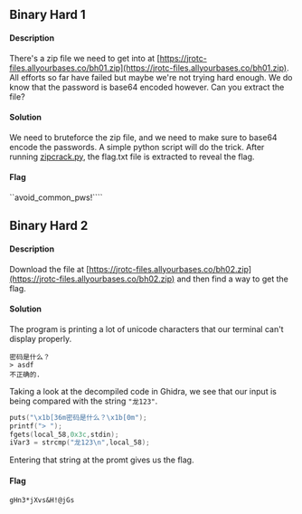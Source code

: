 ## Binary Hard 1
#### Description
There's a zip file we need to get into at [https://jrotc-files.allyourbases.co/bh01.zip](https://jrotc-files.allyourbases.co/bh01.zip). All efforts so far have failed but maybe we're not trying hard enough. We do know that the password is base64 encoded however. Can you extract the file?
#### Solution
We need to bruteforce the zip file, and we need to make sure to base64 encode the passwords. A simple python script will do the trick. After running [zipcrack.py](https://github.com/Samwise74/Writeups/blob/master/misc-JROTCctf-2020/binary/hard/zipcrack.py), the flag.txt file is extracted to reveal the flag.
#### Flag
``avoid_common_pws!````
## Binary Hard 2
#### Description
Download the file at [https://jrotc-files.allyourbases.co/bh02.zip](https://jrotc-files.allyourbases.co/bh02.zip) and then find a way to get the flag.
#### Solution
The program is printing a lot of unicode characters that our terminal can't display properly.
```
密码是什么？
> asdf
不正确的.
```
Taking a look at the decompiled code in Ghidra, we see that our input is being compared with the string `"龙123"`.
```c
puts("\x1b[36m密码是什么？\x1b[0m");
printf("> ");
fgets(local_58,0x3c,stdin);
iVar3 = strcmp("龙123\n",local_58);
```
Entering that string at the promt gives us the flag.
#### Flag
`gHn3*jXvs&H!@jGs`
